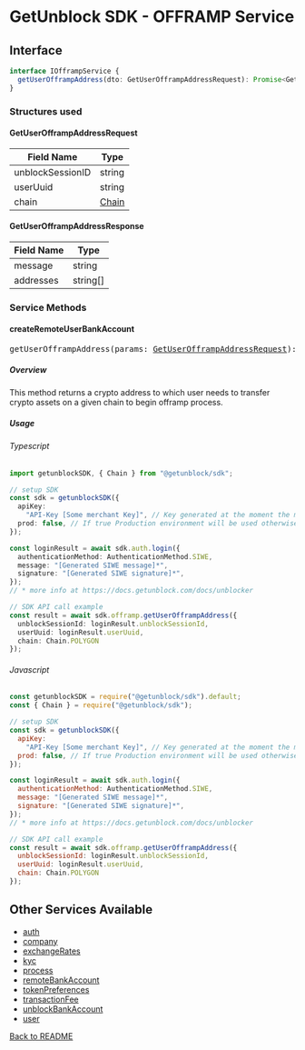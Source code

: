 # GetUnblock SDK - OFFRAMP Service

## Interface

```typescript
interface IOfframpService {
  getUserOfframpAddress(dto: GetUserOfframpAddressRequest): Promise<GetUserOfframpAddressResponse>;
}
```

### Structures used

#### <span id="GetUserOfframpAddressRequest"></span>GetUserOfframpAddressRequest

| Field Name | Type |
| ---------- | ---- |
| unblockSessionID | string |
| userUuid | string |
| chain | [Chain](/docs/COMMON_TYPES.md#chain) |

#### <span id="GetUserOfframpAddressResponse"></span>GetUserOfframpAddressResponse

| Field Name | Type |
| ---------- | ---- |
| message | string |
| addresses | string[] |

### Service Methods

#### createRemoteUserBankAccount

<div><pre>getUserOfframpAddress(params: <a href="#GetUserOfframpAddressRequest">GetUserOfframpAddressRequest</a>): Promise&#60;<a href="#GetUserOfframpAddressResponse">GetUserOfframpAddressResponse</a>&#62;</pre></div>

##### Overview

This method returns a crypto address to which user needs to transfer crypto assets on a given chain to begin offramp process.

##### Usage

###### Typescript

```typescript
import getunblockSDK, { Chain } from "@getunblock/sdk";

// setup SDK
const sdk = getunblockSDK({
  apiKey:
    "API-Key [Some merchant Key]", // Key generated at the moment the merchant was created in getunblock system
  prod: false, // If true Production environment will be used otherwise Sandbox will be used instead
});

const loginResult = await sdk.auth.login({
  authenticationMethod: AuthenticationMethod.SIWE,
  message: "[Generated SIWE message]*",
  signature: "[Generated SIWE signature]*",
});
// * more info at https://docs.getunblock.com/docs/unblocker

// SDK API call example
const result = await sdk.offramp.getUserOfframpAddress({
  unblockSessionId: loginResult.unblockSessionId,
  userUuid: loginResult.userUuid,
  chain: Chain.POLYGON
});
```

###### Javascript

```javascript
const getunblockSDK = require("@getunblock/sdk").default;
const { Chain } = require("@getunblock/sdk"); 

// setup SDK
const sdk = getunblockSDK({
  apiKey:
    "API-Key [Some merchant Key]", // Key generated at the moment the merchant was created in getunblock system
  prod: false, // If true Production environment will be used otherwise Sandbox will be used instead
});

const loginResult = await sdk.auth.login({
  authenticationMethod: AuthenticationMethod.SIWE,
  message: "[Generated SIWE message]*",
  signature: "[Generated SIWE signature]*",
});
// * more info at https://docs.getunblock.com/docs/unblocker

// SDK API call example
const result = await sdk.offramp.getUserOfframpAddress({
  unblockSessionId: loginResult.unblockSessionId,
  userUuid: loginResult.userUuid,
  chain: Chain.POLYGON
});
```

## Other Services Available

* [auth](/docs/AUTH.md)
* [company](/docs/COMPANY.md)
* [exchangeRates](/docs/EXCHANGE_RATES.md)
* [kyc](/docs/KYC.md)
* [process](/docs/PROCESS.md)
* [remoteBankAccount](/docs/REMOTE_BANK_ACCOUNT.md)
* [tokenPreferences](/docs/TOKEN_PREFERENCES.md)
* [transactionFee](/docs/TRANSACTION_FEE.md)
* [unblockBankAccount](/docs/UNBLOCK_BANK_ACCOUNT.md)
* [user](/docs/USER.md)

[Back to README](/README.md)
